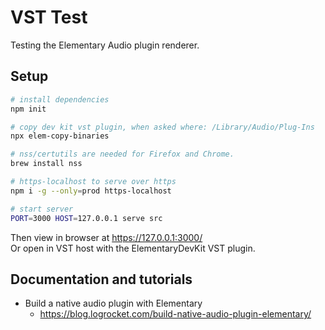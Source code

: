 # VST Test

Testing the Elementary Audio plugin renderer.

## Setup

```bash
# install dependencies
npm init

# copy dev kit vst plugin, when asked where: /Library/Audio/Plug-Ins
npx elem-copy-binaries

# nss/certutils are needed for Firefox and Chrome.
brew install nss

# https-localhost to serve over https
npm i -g --only=prod https-localhost

# start server
PORT=3000 HOST=127.0.0.1 serve src
```

Then view in browser at https://127.0.0.1:3000/<br>
Or open in VST host with the ElementaryDevKit VST plugin.

## Documentation and tutorials

* Build a native audio plugin with Elementary
  * https://blog.logrocket.com/build-native-audio-plugin-elementary/
